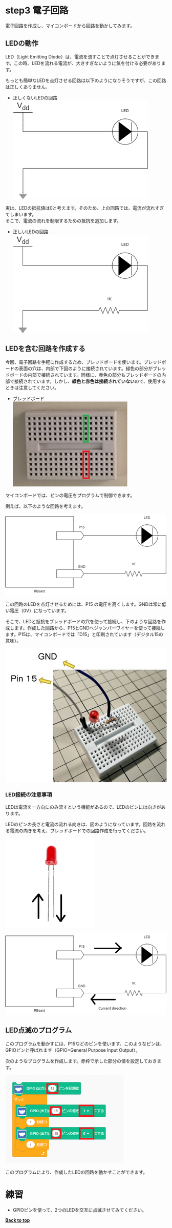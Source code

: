 # step3 電子回路

電子回路を作成し、マイコンボードから回路を動かしてみます。


## LEDの動作

LED（Light Emitting Diode）は、電流を流すことで点灯させることができます。この時、LEDを流れる電流が、大きすぎないように気を付ける必要があります。

もっとも簡単なLEDを点灯させる回路は以下のようになりそうですが、この回路は正しくありません。

- 正しくないLEDの回路<br>
![wrong circuit](/images/curcuit_1.drawio.png)<br>

実は、LEDの抵抗値は0と考えます。そのため、上の回路では、電流が流れすぎてしまいます。<br>
そこで、電流の流れを制限するための抵抗を追加します。

- 正しいLEDの回路<br>
![LED circuit](/images/curcuit_2.drawio.png)

## LEDを含む回路を作成する

今回、電子回路を手軽に作成するため、ブレッドボードを使います。ブレッドボードの表面の穴は、内部で下図のように接続されています。緑色の部分がブレッドボードの内部で接続されています。同様に、赤色の部分もブレッドボードの内部で接続されています。しかし、**緑色と赤色は接続されていない**ので、使用するときは注意してください。

- ブレッドボード<br>
![Connection](/images/breadboard_connection.jpg)

マイコンボードでは、ピンの電圧をプログラムで制御できます。

例えば、以下のような回路を考えます。

![LED circuit](/images/curcuit_3.drawio.png)

この回路のLEDを点灯させるためには、P15 の電圧を高くします。GNDは常に低い電圧（0V）になっています。

そこで、LEDと抵抗をブレッドボードの穴を使って接続し、下のような回路を作成します。作成した回路から、P15とGNDへジャンパーワイヤーを使って接続します。P15は、マイコンボードでは「D15」と印刷されています（デジタル15の意味）。

![completed circuit](/images/completed_circuit.jpg)

### LED接続の注意事項

LEDは電流を一方向にのみ流すという機能があるので、LEDのピンには向きがあります。

LEDのピンの長さと電流の流れる向きは、図のようになっています。回路を流れる電流の向きを考え、ブレッドボードでの回路作成を行ってください。

![LED connection](/images/led_direction.png)

![current in the cuicuit](/images/current_direction.png)



## LED点滅のプログラム

このプログラムを動かすには、P15などのピンを使います。このようなピンは、GPIOピンと呼ばれます（GPIO=General Purpose Input Output）。

次のようなプログラムを作成します。赤枠で示した部分の値を設定しておきます。

![GPIOプログラム](/images/gpio_program_ja.png)

このプログラムにより、作成したLEDの回路を動かすことができます。

# 練習

- GPIOピンを使って、2つのLEDを交互に点滅させてみてください。


[**Back to top**](./README.md)
